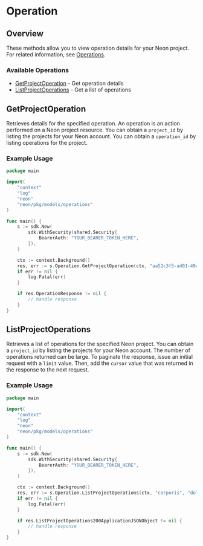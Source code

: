 # Operation

## Overview

These methods allow you to view operation details for your Neon project. For related information, see [Operations](https://neon.tech/docs/manage/operations).

### Available Operations

* [GetProjectOperation](#getprojectoperation) - Get operation details
* [ListProjectOperations](#listprojectoperations) - Get a list of operations

## GetProjectOperation

Retrieves details for the specified operation.
An operation is an action performed on a Neon project resource.
You can obtain a `project_id` by listing the projects for your Neon account.
You can obtain a `operation_id` by listing operations for the project.


### Example Usage

```go
package main

import(
	"context"
	"log"
	"neon"
	"neon/pkg/models/operations"
)

func main() {
    s := sdk.New(
        sdk.WithSecurity(shared.Security{
            BearerAuth: "YOUR_BEARER_TOKEN_HERE",
        }),
    )

    ctx := context.Background()
    res, err := s.Operation.GetProjectOperation(ctx, "aa52c3f5-ad01-49da-9ffe-78f097b0074f", "dicta")
    if err != nil {
        log.Fatal(err)
    }

    if res.OperationResponse != nil {
        // handle response
    }
}
```

## ListProjectOperations

Retrieves a list of operations for the specified Neon project.
You can obtain a `project_id` by listing the projects for your Neon account.
The number of operations returned can be large.
To paginate the response, issue an initial request with a `limit` value.
Then, add the `cursor` value that was returned in the response to the next request.


### Example Usage

```go
package main

import(
	"context"
	"log"
	"neon"
	"neon/pkg/models/operations"
)

func main() {
    s := sdk.New(
        sdk.WithSecurity(shared.Security{
            BearerAuth: "YOUR_BEARER_TOKEN_HERE",
        }),
    )

    ctx := context.Background()
    res, err := s.Operation.ListProjectOperations(ctx, "corporis", "dolore", 480894)
    if err != nil {
        log.Fatal(err)
    }

    if res.ListProjectOperations200ApplicationJSONObject != nil {
        // handle response
    }
}
```
